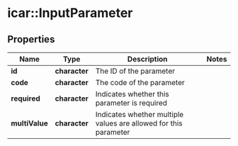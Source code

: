 # icar::InputParameter


## Properties

Name | Type | Description | Notes
------------ | ------------- | ------------- | -------------
**id** | **character** | The ID of the parameter | 
**code** | **character** | The code of the parameter | 
**required** | **character** | Indicates whether this parameter is required | 
**multiValue** | **character** | Indicates whether multiple values are allowed for this parameter | 


